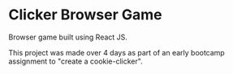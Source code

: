 # Clicker Browser Game

  Browser game built using React JS.
  
  This project was made over 4 days as part of an early bootcamp assignment to "create a cookie-clicker".


